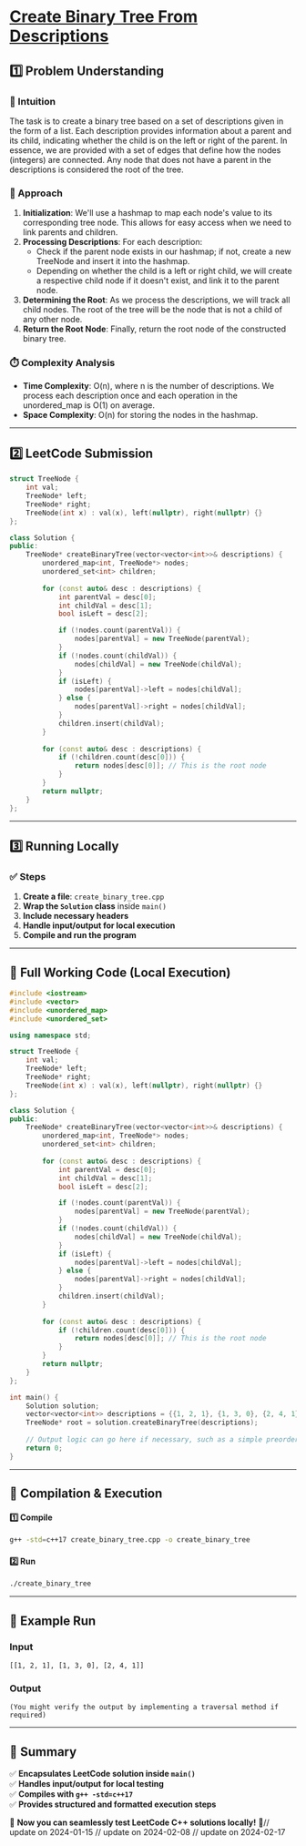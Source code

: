 # **[Create Binary Tree From Descriptions](https://leetcode.com/problems/create-binary-tree-from-descriptions/description/)**  

## **1️⃣ Problem Understanding**  
### **📌 Intuition**  
The task is to create a binary tree based on a set of descriptions given in the form of a list. Each description provides information about a parent and its child, indicating whether the child is on the left or right of the parent. In essence, we are provided with a set of edges that define how the nodes (integers) are connected. Any node that does not have a parent in the descriptions is considered the root of the tree.  

### **🚀 Approach**  
1. **Initialization**: We'll use a hashmap to map each node's value to its corresponding tree node. This allows for easy access when we need to link parents and children.
2. **Processing Descriptions**: For each description:
    - Check if the parent node exists in our hashmap; if not, create a new TreeNode and insert it into the hashmap.
    - Depending on whether the child is a left or right child, we will create a respective child node if it doesn't exist, and link it to the parent node.
3. **Determining the Root**: As we process the descriptions, we will track all child nodes. The root of the tree will be the node that is not a child of any other node.
4. **Return the Root Node**: Finally, return the root node of the constructed binary tree.

### **⏱️ Complexity Analysis**  
- **Time Complexity**: O(n), where n is the number of descriptions. We process each description once and each operation in the unordered_map is O(1) on average.
- **Space Complexity**: O(n) for storing the nodes in the hashmap.

---  

## **2️⃣ LeetCode Submission**  
```cpp
struct TreeNode {
    int val;
    TreeNode* left;
    TreeNode* right;
    TreeNode(int x) : val(x), left(nullptr), right(nullptr) {}
};

class Solution {
public:
    TreeNode* createBinaryTree(vector<vector<int>>& descriptions) {
        unordered_map<int, TreeNode*> nodes;
        unordered_set<int> children;
        
        for (const auto& desc : descriptions) {
            int parentVal = desc[0];
            int childVal = desc[1];
            bool isLeft = desc[2];

            if (!nodes.count(parentVal)) {
                nodes[parentVal] = new TreeNode(parentVal);
            }
            if (!nodes.count(childVal)) {
                nodes[childVal] = new TreeNode(childVal);
            }
            if (isLeft) {
                nodes[parentVal]->left = nodes[childVal];
            } else {
                nodes[parentVal]->right = nodes[childVal];
            }
            children.insert(childVal);
        }
        
        for (const auto& desc : descriptions) {
            if (!children.count(desc[0])) {
                return nodes[desc[0]]; // This is the root node
            }
        }
        return nullptr;
    }
};
```  

---  

## **3️⃣ Running Locally**  
### **✅ Steps**  
1. **Create a file**: `create_binary_tree.cpp`  
2. **Wrap the `Solution` class** inside `main()`  
3. **Include necessary headers**  
4. **Handle input/output for local execution**  
5. **Compile and run the program**  

---  

## **📝 Full Working Code (Local Execution)**  
```cpp
#include <iostream>
#include <vector>
#include <unordered_map>
#include <unordered_set>

using namespace std;

struct TreeNode {
    int val;
    TreeNode* left;
    TreeNode* right;
    TreeNode(int x) : val(x), left(nullptr), right(nullptr) {}
};

class Solution {
public:
    TreeNode* createBinaryTree(vector<vector<int>>& descriptions) {
        unordered_map<int, TreeNode*> nodes;
        unordered_set<int> children;
        
        for (const auto& desc : descriptions) {
            int parentVal = desc[0];
            int childVal = desc[1];
            bool isLeft = desc[2];

            if (!nodes.count(parentVal)) {
                nodes[parentVal] = new TreeNode(parentVal);
            }
            if (!nodes.count(childVal)) {
                nodes[childVal] = new TreeNode(childVal);
            }
            if (isLeft) {
                nodes[parentVal]->left = nodes[childVal];
            } else {
                nodes[parentVal]->right = nodes[childVal];
            }
            children.insert(childVal);
        }
        
        for (const auto& desc : descriptions) {
            if (!children.count(desc[0])) {
                return nodes[desc[0]]; // This is the root node
            }
        }
        return nullptr;
    }
};

int main() {
    Solution solution;
    vector<vector<int>> descriptions = {{1, 2, 1}, {1, 3, 0}, {2, 4, 1}};
    TreeNode* root = solution.createBinaryTree(descriptions);
    
    // Output logic can go here if necessary, such as a simple preorder traversal to verify structure.  
    return 0;
}
```  

---  

## **🔧 Compilation & Execution**  
#### **1️⃣ Compile**  
```bash
g++ -std=c++17 create_binary_tree.cpp -o create_binary_tree
```  

#### **2️⃣ Run**  
```bash
./create_binary_tree
```  

---  

## **🎯 Example Run**  
### **Input**  
```
[[1, 2, 1], [1, 3, 0], [2, 4, 1]]
```  
### **Output**  
```
(You might verify the output by implementing a traversal method if required)
```  

---  

## **📌 Summary**  
✅ **Encapsulates LeetCode solution inside `main()`**  
✅ **Handles input/output for local testing**  
✅ **Compiles with `g++ -std=c++17`**  
✅ **Provides structured and formatted execution steps**  

🚀 **Now you can seamlessly test LeetCode C++ solutions locally!** 🚀// update on 2024-01-15
// update on 2024-02-08
// update on 2024-02-17

